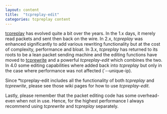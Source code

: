 ```yaml
---
layout: content
title:  "tcpreplay-edit"
categories: tcpreplay content
---
```


[tcpreplay] has evolved quite a bit over the years. In the 1.x days, it merely read packets and 
sent then back on the wire. In 2.x, *tcpreplay* was enhanced significantly to add various 
rewriting functionality but at the cost of complexity, performance and bloat. 
In 3.x, *tcpreplay* has returned to its roots to be a lean packet sending machine and
the editing functions have moved to [tcprewrite] and a powerful *tcpreplay-edit* which
combines the two. In 4.0 some editing capabilities where added back into *tcpreplay* but only
in the case where performance was not affected (`--unique-ip).

Since *tcpreplay-edit includes all the functionality of both *tcpreplay* and *tcprewrite*,
please see those wiki pages for how to use *tcpreplay-edit*.

Lastly, please remember that the packet editing code has some overhead- even when not in use.
Hence, for the highest performance I always recommend using *tcprewrite* and *tcpreplay*
separately.

[tcprewrite]:          tcprewrite.html
[tcpreplay]:           tcpreplay.html
[tcpprep]:             tcpprep.html
